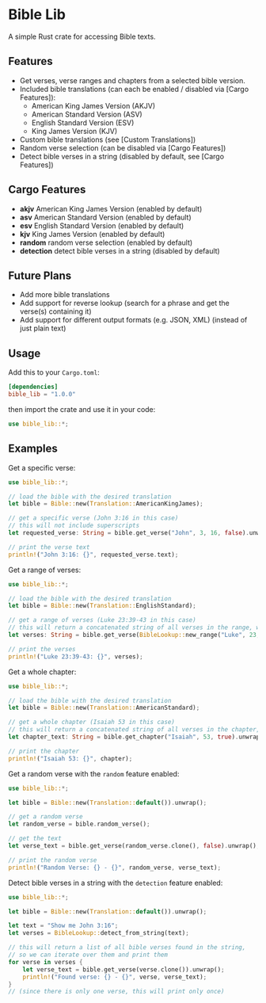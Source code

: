 # Bible Lib
A simple Rust crate for accessing Bible texts.

## Features
- Get verses, verse ranges and chapters from a selected bible version.
- Included bible translations (can each be enabled / disabled via [Cargo Features]):
  - American King James Version (AKJV)
  - American Standard Version (ASV)
  - English Standard Version (ESV)
  - King James Version (KJV)
- Custom bible translations (see [Custom Translations])
- Random verse selection (can be disabled via [Cargo Features])
- Detect bible verses in a string (disabled by default, see [Cargo Features])

## Cargo Features
- **akjv** American King James Version (enabled by default)
- **asv** American Standard Version (enabled by default)
- **esv** English Standard Version (enabled by default)
- **kjv** King James Version (enabled by default)
- **random** random verse selection (enabled by default)
- **detection** detect bible verses in a string (disabled by default)

## Future Plans
- Add more bible translations
- Add support for reverse lookup (search for a phrase and get the verse(s) containing it)
- Add support for different output formats (e.g. JSON, XML) (instead of just plain text)

## Usage
Add this to your `Cargo.toml`:
```toml
[dependencies]
bible_lib = "1.0.0"
```
then import the crate and use it in your code:
```rust
use bible_lib::*;
```

## Examples

Get a specific verse:
```rust
use bible_lib::*;

// load the bible with the desired translation
let bible = Bible::new(Translation::AmericanKingJames);

// get a specific verse (John 3:16 in this case)
// this will not include superscripts
let requested_verse: String = bible.get_verse("John", 3, 16, false).unwrap();

// print the verse text
println!("John 3:16: {}", requested_verse.text);
```
Get a range of verses:
```rust
use bible_lib::*;

// load the bible with the desired translation
let bible = Bible::new(Translation::EnglishStandard);

// get a range of verses (Luke 23:39-43 in this case)
// this will return a concatenated string of all verses in the range, with superscripts
let verses: String = bible.get_verse(BibleLookup::new_range("Luke", 23, 39, 43), false).unwrap();

// print the verses
println!("Luke 23:39-43: {}", verses);
```
Get a whole chapter:
```rust
use bible_lib::*;

// load the bible with the desired translation
let bible = Bible::new(Translation::AmericanStandard);

// get a whole chapter (Isaiah 53 in this case)
// this will return a concatenated string of all verses in the chapter, with superscripts
let chapter_text: String = bible.get_chapter("Isaiah", 53, true).unwrap();

// print the chapter
println!("Isaiah 53: {}", chapter);
```
Get a random verse with the `random` feature enabled:
```rust
use bible_lib::*;

let bible = Bible::new(Translation::default()).unwrap();

// get a random verse
let random_verse = bible.random_verse();

// get the text
let verse_text = bible.get_verse(random_verse.clone(), false).unwrap();

// print the random verse
println!("Random Verse: {} - {}", random_verse, verse_text);
```
Detect bible verses in a string with the `detection` feature enabled:
```rust
use bible_lib::*;

let bible = Bible::new(Translation::default()).unwrap();

let text = "Show me John 3:16";
let verses = BibleLookup::detect_from_string(text);

// this will return a list of all bible verses found in the string,
// so we can iterate over them and print them
for verse in verses {
    let verse_text = bible.get_verse(verse.clone()).unwrap();
    println!("Found verse: {} - {}", verse, verse_text);
}
// (since there is only one verse, this will print only once)
```
